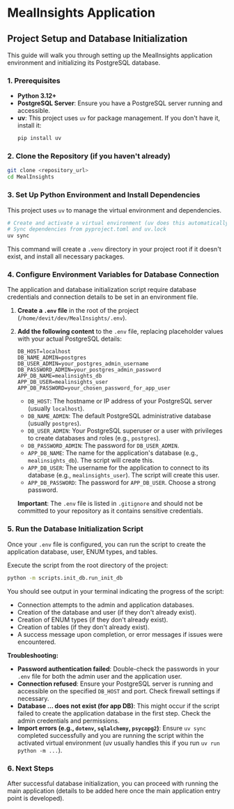 # MealInsights Application

## Project Setup and Database Initialization

This guide will walk you through setting up the MealInsights application environment and initializing its PostgreSQL database.

### 1. Prerequisites

*   **Python 3.12+**
*   **PostgreSQL Server**: Ensure you have a PostgreSQL server running and accessible.
*   **uv**: This project uses `uv` for package management. If you don\'t have it, install it:
    ```bash
    pip install uv
    ```

### 2. Clone the Repository (if you haven\'t already)

```bash
git clone <repository_url>
cd MealInsights
```

### 3. Set Up Python Environment and Install Dependencies

This project uses `uv` to manage the virtual environment and dependencies.

```bash
# Create and activate a virtual environment (uv does this automatically)
# Sync dependencies from pyproject.toml and uv.lock
uv sync
```
This command will create a `.venv` directory in your project root if it doesn\'t exist, and install all necessary packages.

### 4. Configure Environment Variables for Database Connection

The application and database initialization script require database credentials and connection details to be set in an environment file.

1.  **Create a `.env` file** in the root of the project (`/home/devit/dev/MealInsights/.env`).
2.  **Add the following content** to the `.env` file, replacing placeholder values with your actual PostgreSQL details:

    ```env
    DB_HOST=localhost
    DB_NAME_ADMIN=postgres
    DB_USER_ADMIN=your_postgres_admin_username
    DB_PASSWORD_ADMIN=your_postgres_admin_password
    APP_DB_NAME=mealinsights_db
    APP_DB_USER=mealinsights_user
    APP_DB_PASSWORD=your_chosen_password_for_app_user
    ```

    *   `DB_HOST`: The hostname or IP address of your PostgreSQL server (usually `localhost`).
    *   `DB_NAME_ADMIN`: The default PostgreSQL administrative database (usually `postgres`).
    *   `DB_USER_ADMIN`: Your PostgreSQL superuser or a user with privileges to create databases and roles (e.g., `postgres`).
    *   `DB_PASSWORD_ADMIN`: The password for `DB_USER_ADMIN`.
    *   `APP_DB_NAME`: The name for the application\'s database (e.g., `mealinsights_db`). The script will create this.
    *   `APP_DB_USER`: The username for the application to connect to its database (e.g., `mealinsights_user`). The script will create this user.
    *   `APP_DB_PASSWORD`: The password for `APP_DB_USER`. Choose a strong password.

    **Important**: The `.env` file is listed in `.gitignore` and should not be committed to your repository as it contains sensitive credentials.

### 5. Run the Database Initialization Script

Once your `.env` file is configured, you can run the script to create the application database, user, ENUM types, and tables.

Execute the script from the root directory of the project:

```bash
python -m scripts.init_db.run_init_db
```

You should see output in your terminal indicating the progress of the script:
*   Connection attempts to the admin and application databases.
*   Creation of the database and user (if they don\'t already exist).
*   Creation of ENUM types (if they don\'t already exist).
*   Creation of tables (if they don\'t already exist).
*   A success message upon completion, or error messages if issues were encountered.

**Troubleshooting:**
*   **Password authentication failed**: Double-check the passwords in your `.env` file for both the admin user and the application user.
*   **Connection refused**: Ensure your PostgreSQL server is running and accessible on the specified `DB_HOST` and port. Check firewall settings if necessary.
*   **Database ... does not exist (for app DB)**: This might occur if the script failed to create the application database in the first step. Check the admin credentials and permissions.
*   **Import errors (e.g., `dotenv`, `sqlalchemy`, `psycopg2`)**: Ensure `uv sync` completed successfully and you are running the script within the activated virtual environment (uv usually handles this if you run `uv run python -m ...`).

### 6. Next Steps

After successful database initialization, you can proceed with running the main application (details to be added here once the main application entry point is developed).

